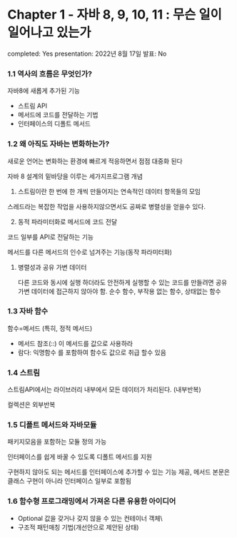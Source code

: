 # Chapter 1 - 자바 8, 9, 10, 11 : 무슨 일이 일어나고 있는가

completed: Yes
presentation: 2022년 8월 17일
발표: No

### 1.1 역사의 흐름은 무엇인가?

자바8에 새롭게 추가된 기능

- 스트림 API
- 메서드에 코드를 전달하는 기법
- 인터페이스의 디폴트 메서드

### 1.2 왜 아직도 자바는 변화하는가?

새로운 언어는 변화하는 환경에 빠르게 적응하면서 점점 대중화 된다

자바 8 설계의 밑바당을 이루는 세가지프로그램 개념

1. 스트림이란 한 번에 한 개씩 만들어지는 연속적인 데이터 항목들의 모임

스레드라는 복잡한 작업을 사용하지않으면서도 공짜로 병렬성을 얻을수 있다.

 2. 동적 파라미터화로 메서드에 코드 전달

코드 일부를 API로 전달하는 기능

메서드를 다른 메서드의 인수로 넘겨주는 기능(동작 파라미터화) 

1. 병렬성과 공유 가변 데이터
    
    다른 코드와 동시에 실행 하더라도 안전하게 실행할 수 있는 코드를 만들려면 공유 가변 데이터에 접근하지 않아야 함. 순수 함수, 부작용 없는 함수, 상태없는 함수 
    

### 1.3 자바 함수

함수=메서드 (특히, 정적 메서드) 

- 메서드 참조(::) 이 메서드를 값으로 사용하라
- 람다: 익명함수 를 포함하여 함수도 값으로 취급 할수 있음

### 1.4 스트림

스트림API에서는 라이브러리 내부에서 모든 데이터가 처리된다. (내부반복)

컬렉션은 외부반복 

### 1.5 디폴트 메서드와 자바모듈

패키지모음을 포함하는 모듈 정의 가능

인터페이스를 쉽게 바꿀 수 있도록 디폴트 메서드를 지원 

구현하지 않아도 되는 메서드를 인터페이스에 추가할 수 있는 기능 제공, 메서드 본문은 클래스 구현이 아니라 인터페이스 일부로 포함됨

### 1.6 함수형 프로그래밍에서 가져온 다른 유용한 아이디어

- Optional<T> 값을 갖거나 갖지 않을 수 있는 컨테이너 객체\
- 구조적 패턴매칭 기법(개선안으로 제안된 상태)